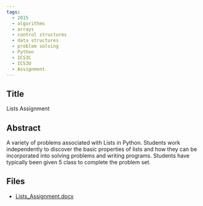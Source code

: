```yaml
---
tags:
  - 2015
  - algorithms
  - arrays
  - control structures
  - data structures
  - problem solving
  - Python
  - ICS3C
  - ICS3U
  - Assignment
---
```

    
## Title

Lists Assignment

## Abstract

A variety of problems associated with Lists in Python. Students work independently to discover the basic properties of lists and how they can be incorporated into solving problems and writing programs. Students have typically been given 5 class to complete the problem set.

## Files

- [Lists_Assignment.docx](resources/2015/Will_Truong/Lists_Assignment.docx)
